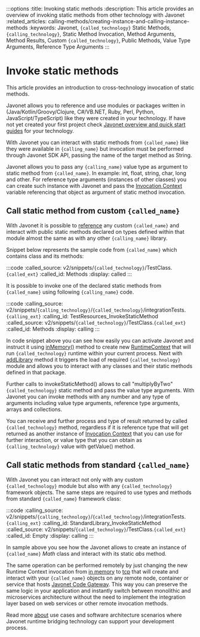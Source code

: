 :::options
:title: Invoking static methods
:description: This article provides an overview of invoking static methods from other technology with Javonet
:related_articles: calling-methods/creating-instance-and-calling-instance-methods
:keywords: Javonet, `{called_technology}` Static Methods, `{calling_technology}`, Static Method Invocation, Method Arguments, Method Results, Custom `{called_technology}`, Public Methods, Value Type Arguments, Reference Type Arguments
:::

# Invoke static methods
  
This article provides an introduction to cross-technology invocation of static methods.  
  
Javonet allows you to reference and use modules or packages written in (Java/Kotlin/Groovy/Clojure, C#/VB.NET, Ruby, Perl, Python, JavaScript/TypeScript) like they were created in your technology. If have not yet created your first project check [Javonet overview and quick start guides](/guides/v2/`{calling_technology}`/`{called_technology}`/getting-started/about-javonet) for your technology.
  
With Javonet you can interact with static methods from `{called_name}` like they were available in `{calling_name}` but invocation must be performed through Javonet SDK API, passing the name of the target method as String.  
  
Javonet allows you to pass any `{calling_name}` value type as argument to static method from `{called_name}`. In example: int, float, string, char, long and other. For reference type arguments (instances of other classes) you can create such instance with Javonet and pass the [Invocation Context](/guides/v2/`{calling_technology}`/`{called_technology}`/foundations/invocation-context) variable referencing that object as argument of static method invocation.  
  
## Call static method from custom `{called_name}`
  
With Javonet it is possible to [reference](/guides/v2/`{calling_technology}`/`{called_technology}`/getting-started/adding-references-to-libraries) any custom `{called_name}` and interact with public static methods declared on types defined within that module almost the same as with any other `{calling_name}` library.  
  
Snippet below represents the sample code from `{called_name}` which contains class and its methods:  
  
:::code
:called_source: v2/snippets/`{called_technology}`/TestClass.`{called_ext}`
:called_id: Methods
:display: called
:::
  
It is possible to invoke one of the declared static methods from `{called_name}` using following `{calling_name}` code.
  
:::code 
:calling_source: v2/snippets/`{calling_technology}`/`{called_technology}`/integrationTests.`{calling_ext}`
:calling_id: TestResources_InvokeStaticMethod
:called_source: v2/snippets/`{called_technology}`/TestClass.`{called_ext}`
:called_id: Methods
:display: calling
:::

In code snippet above you can see how easily you can activate Javonet and instruct it using [inMemory()](/guides/v2/`{calling_technology}`/`{called_technology}`/foundations/in-memory-channel) method to create new [RuntimeContext](/guides/v2/`{calling_technology}`/`{called_technology}`/foundations/runtime-context) that will run `{called_technology}` runtime within your current process. Next with [addLibrary](/guides/v2/`{calling_technology}`/`{called_technology}`/getting-started/adding-references-to-libraries) method it triggers the load of required `{called_technology}` module and allows you to interact with any classes and their static methods defined in that package.
  
Further calls to invokeStaticMethod() allows to call "multiplyByTwo" `{called_technology}` static method and pass the value type arguments. With Javonet you can invoke methods with any number and any type of arguments including value type arguments, reference type arguments, arrays and collections.  
  
You can receive and further process and type of result returned by called `{called_technology}` method, regardless if it is reference type that will get returned as another instance of [Invocation Context](/guides/v2/`{calling_technology}`/`{called_technology}`/foundations/invocation-context) that you can use for further interaction, or value type that you can obtain as `{calling_technology}` value with getValue() method.  
  
## Call static methods from standard `{called_name}`
  
With Javonet you can interact not only with any custom `{called_technology}` module but also with any `{called_technology}` framework objects. The same steps are required to use types and methods from standard `{called_name}` framework class:
  
:::code 
:calling_source: v2/snippets/`{calling_technology}`/`{called_technology}`/integrationTests.`{calling_ext}`
:calling_id: StandardLibrary_InvokeStaticMethod
:called_source: v2/snippets/`{called_technology}`/TestClass.`{called_ext}`
:called_id: Empty
:display: calling
:::
  
In sample above you see how the Javonet allows to create an instance of `{called_name}` _Math_ class and interact with its static _abs_ method.

The same operation can be performed remotely by just changing the new Runtime Context invocation from [in memory](/guides/v2/`{calling_technology}`/`{called_technology}`/foundations/in-memory-channel) to [tcp](/guides/v2/`{calling_technology}`/`{called_technology}`/foundations/tcp-channel) that will create and interact with your `{called_name}` objects on any remote node, container or service that hosts [Javonet Code Gateway](/guides/v2/`{calling_technology}`/`{called_technology}`/javonet-code-gateway/about-javonet-code-gateway.md). This way you can preserve the same logic in your application and instantly switch between monolithic and microservices architecture without the need to implement the integration layer based on web services or other remote invocation methods.
  
Read more [about](/guides/v2/`{calling_technology}`/`{called_technology}`/getting-started/about-javonet) use cases and software architecture scenarios where Javonet runtime bridging technology can support your development process.
